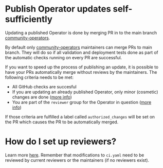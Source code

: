 # Publish Operator updates self-sufficiently

Updating a published Operator is done by merging PR in to the main branch [community-operators](https://github.com/operator-framework/community-operators/pulls).

By default only [community-operators](https://github.com/operator-framework/community-operators) maintainers can merge PRs to main branch. They will do so if all validation and deployment tests done as part of the automatic checks running on every PR are successful.

If you want to speed up the process of publishing an update, it is possible to have your PRs automatically merge without reviews by the maintainers. The following criteria needs to be met:

- All GitHub checks are succesful
- If you are updating an already published Operator, only minor (cosmetic) changes are done ([more info](./operator-version-strategy))
- You are part of the `reviewer` group for the Operator in question ([more info](./operator-ci-yaml.md#reviewers))

If those criteria are fulfilled a label called `authorized_changes` will be set on the PR which causes the PR to be automatically merged.

# How do I set up reviewers?

Learn more [here](./operator-ci-yaml.md#reviewers). Remember that modifications to `ci.yaml` need to be reviewed by current reviewers or the maintainers (if no reviewers exist).
